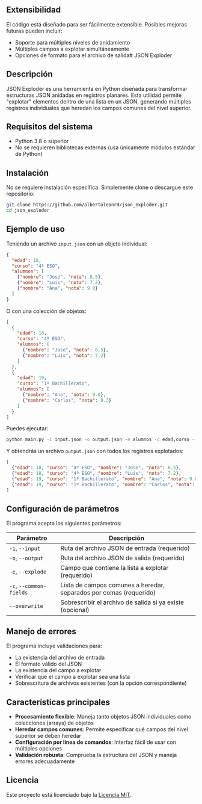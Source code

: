 ## Extensibilidad

El código está diseñado para ser fácilmente extensible. Posibles mejoras futuras pueden incluir:
- Soporte para múltiples niveles de anidamiento
- Múltiples campos a explotar simultáneamente
- Opciones de formato para el archivo de salida# JSON Exploder

## Descripción
JSON Exploder es una herramienta en Python diseñada para transformar estructuras JSON anidadas en registros planares. Esta utilidad permite "explotar" elementos dentro de una lista en un JSON, generando múltiples registros individuales que heredan los campos comunes del nivel superior.

## Requisitos del sistema

- Python 3.8 o superior
- No se requieren bibliotecas externas (usa únicamente módulos estándar de Python)

## Instalación

No se requiere instalación específica. Simplemente clone o descargue este repositorio:

```bash
git clone https://github.com/albertoleonrd/json_exploder.git
cd json_exploder
```

## Ejemplo de uso

Teniendo un archivo `input.json` con un objeto individual:

```json
{
  "edad": 18,
  "curso": "4º ESO",
  "alumnos": [
    {"nombre": "Jose", "nota": 8.5},
    {"nombre": "Luis", "nota": 7.2},
    {"nombre": "Ana", "nota": 9.0}
  ]
}
```

O con una colección de objetos:

```json
[
  {
    "edad": 18,
    "curso": "4º ESO",
    "alumnos": [
      {"nombre": "Jose", "nota": 8.5},
      {"nombre": "Luis", "nota": 7.2}
    ]
  },
  {
    "edad": 19,
    "curso": "1º Bachillerato",
    "alumnos": [
      {"nombre": "Ana", "nota": 9.0},
      {"nombre": "Carlos", "nota": 8.3}
    ]
  }
]
```

Puedes ejecutar:

```bash
python main.py -i input.json -o output.json -e alumnos -c edad,curso --overwrite
```

Y obtendrás un archivo `output.json` con todos los registros explotados:

```json
[
  {"edad": 18, "curso": "4º ESO", "nombre": "Jose", "nota": 8.5},
  {"edad": 18, "curso": "4º ESO", "nombre": "Luis", "nota": 7.2},
  {"edad": 19, "curso": "1º Bachillerato", "nombre": "Ana", "nota": 9.0},
  {"edad": 19, "curso": "1º Bachillerato", "nombre": "Carlos", "nota": 8.3}
]
```

## Configuración de parámetros

El programa acepta los siguientes parámetros:

| Parámetro | Descripción |
|-----------|-------------|
| `-i`, `--input` | Ruta del archivo JSON de entrada (requerido) |
| `-o`, `--output` | Ruta del archivo JSON de salida (requerido) |
| `-e`, `--explode` | Campo que contiene la lista a explotar (requerido) |
| `-c`, `--common-fields` | Lista de campos comunes a heredar, separados por comas (requerido) |
| `--overwrite` | Sobrescribir el archivo de salida si ya existe (opcional) |

## Manejo de errores

El programa incluye validaciones para:
- La existencia del archivo de entrada
- El formato válido del JSON
- La existencia del campo a explotar
- Verificar que el campo a explotar sea una lista
- Sobrescritura de archivos existentes (con la opción correspondiente)

## Características principales

- **Procesamiento flexible**: Maneja tanto objetos JSON individuales como colecciones (arrays) de objetos
- **Heredar campos comunes**: Permite especificar qué campos del nivel superior se deben heredar
- **Configuración por línea de comandos**: Interfaz fácil de usar con múltiples opciones
- **Validación robusta**: Comprueba la estructura del JSON y maneja errores adecuadamente


## Licencia

Este proyecto está licenciado bajo la [Licencia MIT](LICENSE).